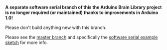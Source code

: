 **A separate software serial branch of this the Arduino Brain Library project is no longer required (or maintained) thanks to improvements in Arduino 1.0!**

Please don't build anything new with this branch.

Please see the [master branch](https://github.com/kitschpatrol/Arduino-Brain-Library/tree/master) and specifically the [software serial example sketch](https://github.com/kitschpatrol/Arduino-Brain-Library/blob/master/Brain/examples/BrainSoftSerialTest/BrainSoftSerialTest.ino) for more info.